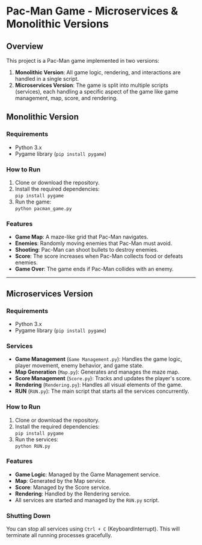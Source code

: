 
# Pac-Man Game - Microservices & Monolithic Versions

## Overview
This project is a Pac-Man game implemented in two versions:
1. **Monolithic Version**: All game logic, rendering, and interactions are handled in a single script.
2. **Microservices Version**: The game is split into multiple scripts (services), each handling a specific aspect of the game like game management, map, score, and rendering.

## Monolithic Version

### Requirements
- Python 3.x
- Pygame library (`pip install pygame`)

### How to Run
1. Clone or download the repository.
2. Install the required dependencies:  
   `pip install pygame`
3. Run the game:  
   `python pacman_game.py`

### Features
- **Game Map**: A maze-like grid that Pac-Man navigates.
- **Enemies**: Randomly moving enemies that Pac-Man must avoid.
- **Shooting**: Pac-Man can shoot bullets to destroy enemies.
- **Score**: The score increases when Pac-Man collects food or defeats enemies.
- **Game Over**: The game ends if Pac-Man collides with an enemy.

---

## Microservices Version

### Requirements
- Python 3.x
- Pygame library (`pip install pygame`)

### Services
- **Game Management** (`Game Management.py`): Handles the game logic, player movement, enemy behavior, and game state.
- **Map Generation** (`Map.py`): Generates and manages the maze map.
- **Score Management** (`Score.py`): Tracks and updates the player's score.
- **Rendering** (`Rendering.py`): Handles all visual elements of the game.
- **RUN** (`RUN.py`): The main script that starts all the services concurrently.

### How to Run
1. Clone or download the repository.
2. Install the required dependencies:  
   `pip install pygame`
3. Run the services:  
   `python RUN.py`

### Features
- **Game Logic**: Managed by the Game Management service.
- **Map**: Generated by the Map service.
- **Score**: Managed by the Score service.
- **Rendering**: Handled by the Rendering service.
- All services are started and managed by the `RUN.py` script.

### Shutting Down
You can stop all services using `Ctrl + C` (KeyboardInterrupt). This will terminate all running processes gracefully.
